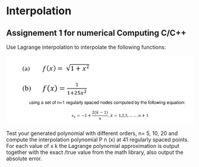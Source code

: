 # Interpolation
## Assignement 1 for numerical Computing C/C++  
Use Lagrange interpolation to interpolate the following functions:


![Alt Text](https://github.com/NovaDesignedIt/NumericalComputing_Interpolation/blob/main/Screenshot%20from%202022-01-05%2020-03-43.png?raw=true)

Test your generated polynomial with different orders, n= 5, 10, 20 and compute the
interpolation polynomial P n (x) at 41 regularly spaced points.
For each value of x k the Lagrange polynomial approximation is output together with
the exact /true value from the math library, also output the absolute error.
